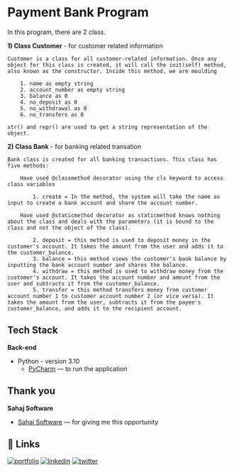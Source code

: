 
# **Payment Bank Program**

In this program, there are 2 class. 

**1) Class Customer** - for customer related information

    Customer is a class for all customer-related information. Once any object for this class is created, it will call the init(self) method, also known as the constructor. Inside this method, we are moulding
    
        1. name as empty string
        2. account_number as empty string 
        3. balance as 0
        4. no_deposit as 0
        5. no_withdrawal as 0       
        6. no_transfers as 0
    
    str() and repr() are used to get a string representation of the object.

**2) Class Bank** - for banking related transation

    Bank class is created for all banking transactions. This class has five methods:

        Have used @classmethod decorator using the cls keyword to access class variables
    
            1. create = In the method, the system will take the name as input to create a bank account and share the account number. 
	
        Have used @staticmethod decorator as staticmethod knows nothing about the class and deals with the parameters (it is bound to the class and not the object of the class).
        
            2. deposit = this method is used to deposit money in the customer's account. It takes the amount from the user and adds it to the customer_balance.
            3. balance = this method views the customer's bank balance by inputting the bank account number and shares the balance. 
            4. withdraw = this method is used to withdraw money from the customer's account. It takes the account number and amount from the user and subtracts it from the customer_balance.
            5. transfer = this method transfers money from customer account number 1 to customer account number 2 (or vice versa). It takes the amount from the user, subtracts it from the payee's customer_balance, and adds it to the recipient account. 



## Tech Stack

**Back-end**

- Python - version 3.10
    - [PyCharm](https://www.jetbrains.com/pycharm/) — to run the application 

## Thank you

**Sahaj Software**

- [Sahaj Software](https://sahaj.ai/) — for giving me this opportunity 

## 🔗 Links
[![portfolio](https://img.shields.io/badge/my_portfolio-000?style=for-the-badge&logo=ko-fi&logoColor=white)](https://github.com/ThakkarPurvi)
[![linkedin](https://img.shields.io/badge/linkedin-0A66C2?style=for-the-badge&logo=linkedin&logoColor=white)](https://www.linkedin.com/in/thakkarpurvilondon/)
[![twitter](https://img.shields.io/badge/twitter-1DA1F2?style=for-the-badge&logo=twitter&logoColor=white)](https://twitter.com/purvi41)

